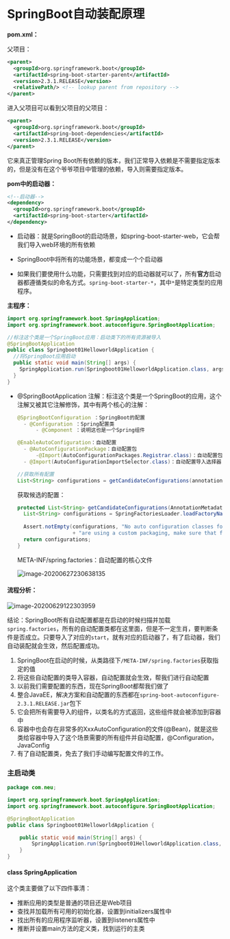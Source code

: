 # SpringBoot自动装配原理

**pom.xml：**

父项目：

```xml
<parent>
  <groupId>org.springframework.boot</groupId>
  <artifactId>spring-boot-starter-parent</artifactId>
  <version>2.3.1.RELEASE</version>
  <relativePath/> <!-- lookup parent from repository -->
</parent>
```

进入父项目可以看到父项目的父项目：

```xml
<parent>
  <groupId>org.springframework.boot</groupId>
  <artifactId>spring-boot-dependencies</artifactId>
  <version>2.3.1.RELEASE</version>
</parent>
```

它来真正管理Spring Boot所有依赖的版本，我们正常导入依赖是不需要指定版本的，但是没有在这个爷爷项目中管理的依赖，导入则需要指定版本。



**pom中的启动器：**

```xml
<!--启动器-->
<dependency>
  <groupId>org.springframework.boot</groupId>
  <artifactId>spring-boot-starter</artifactId>
</dependency>
```

- 启动器：就是SpringBoot的启动场景，如spring-boot-starter-web，它会帮我们导入web环境的所有依赖

- SpringBoot中将所有的功能场景，都变成一个个启动器

- 如果我们要使用什么功能，只需要找到对应的启动器就可以了，所有**官方**启动器都遵循类似的命名方式。`spring-boot-starter-*`，其中`*`是特定类型的应用程序。



**主程序：**

```java
import org.springframework.boot.SpringApplication;
import org.springframework.boot.autoconfigure.SpringBootApplication;

//标注这个类是一个SpringBoot应用：启动类下的所有资源被导入
@SpringBootApplication
public class Springboot01HelloworldApplication {
  //将SpringBoot应用启动
  public static void main(String[] args) {
    SpringApplication.run(Springboot01HelloworldApplication.class, args);
  }
}
```

- @SpringBootApplication 注解：标注这个类是一个SpringBoot的应用，这个注解又被其它注解修饰，其中有两个核心的注解：

  ```java
  @SpringBootConfiguration ：SpringBoot的配置
  	- @Configuration ：Spring配置类
  		- @Component ：说明这也是一个Spring组件
  
  @EnableAutoConfiguration：自动配置
  	- @AutoConfigurationPackage：自动配置包
  		-@Import(AutoConfigurationPackages.Registrar.class)：自动配置包
  	- @Import(AutoConfigurationImportSelector.class)：自动配置导入选择器
  
  //获取所有配置
  List<String> configurations = getCandidateConfigurations(annotationMetadata, attributes);
  ```

  获取候选的配置：

  ```java
  protected List<String> getCandidateConfigurations(AnnotationMetadata metadata, AnnotationAttributes attributes) {
    List<String> configurations = SpringFactoriesLoader.loadFactoryNames(getSpringFactoriesLoaderFactoryClass(),
                                                                         getBeanClassLoader());
    Assert.notEmpty(configurations, "No auto configuration classes found in META-INF/spring.factories. If you "
                    + "are using a custom packaging, make sure that file is correct.");
    return configurations;
  }
  ```

  META-INF/spring.factories：自动配置的核心文件

  ![image-20200627230638135](https://images.shiguangping.com/imgs/20200627230638.png)

#### 流程分析：

![image-20200629122303959](https://images.shiguangping.com/imgs/20200629122304.png)



结论：SpringBoot所有自动配置都是在启动的时候扫描并加载`spring.factories`，所有的自动配置类都在这里面，但是不一定生肖，要判断条件是否成立。只要导入了对应的`start`，就有对应的启动器了，有了启动器，我们自动装配就会生效，然后配置成功。

1. SpringBoot在启动的时候，从类路径下`/META-INF/spring.factories`获取指定的值
2. 将这些自动配置的类导入容器，自动配置就会生效，帮我们进行自动配置
3. 以前我们需要配置的东西，现在SpringBoot都帮我们做了
4. 整合JavaEE，解决方案和自动配置的东西都在`spring-boot-autoconfigure-2.3.1.RELEASE.jar`包下
5. 它会把所有需要导入的组件，以类名的方式返回，这些组件就会被添加到容器中
6. 容器中也会存在非常多的XxxAutoConfiguration的文件(@Bean)，就是这些类给容器中导入了这个场景需要的所有组件并自动配置，@Configuration，JavaConfig
7. 有了自动配置类，免去了我们手动编写配置文件的工作。



### 主启动类

```java
package com.neu;

import org.springframework.boot.SpringApplication;
import org.springframework.boot.autoconfigure.SpringBootApplication;

@SpringBootApplication
public class Springboot01HelloworldApplication {

    public static void main(String[] args) {
        SpringApplication.run(Springboot01HelloworldApplication.class, args);
    }
}
```

#### class SpringApplication

这个类主要做了以下四件事清：

- 推断应用的类型是普通的项目还是Web项目
- 查找并加载所有可用的初始化器，设置到initializers属性中
- 找出所有的应用程序监听器，设置到listeners属性中
- 推断并设置main方法的定义类，找到运行的主类